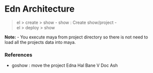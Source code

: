 # Edn Architecture

> el > create > show
        - show : Create show/project
        -  
> el > deploy > show
    
**Note:**
        - You execute maya from project directory so there is not need to load all the projects data into maya.




### References
- goshow : move the project
Edna
Hal
Bane
V
Doc
Ash
